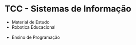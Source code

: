 <h1>TCC - Sistemas de Informação </h1>

<ul>
  <li> Material de Estudo </li>
  <li> Robotica Educacional </li>
  <li> Ensino de Programação </li>
</ul>
